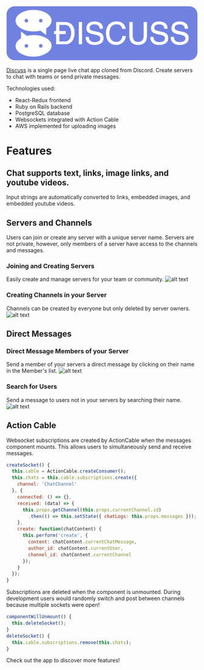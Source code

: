 
![alt text](https://raw.githubusercontent.com/swangs/discuss/master/app/assets/images/discusslogolong.png "https://aa-discuss.herokuapp.com")

[Discuss](https://aa-discuss.herokuapp.com) is a single page live chat app cloned from Discord.  Create servers to chat with teams or send private messages.  

Technologies used:
* React-Redux frontend
* Ruby on Rails backend
* PostgreSQL database
* Websockets integrated with Action Cable
* AWS implemented for uploading images
# Features
## Chat supports text, links, image links, and youtube videos.
Input strings are automatically converted to links, embedded images, and embedded youtube videos.
## Servers and Channels
Users can join or create any server with a unique server name.  Servers are not private, however, only members of a server have access to the channels and messages.
### Joining and Creating Servers
Easily create and manage servers for your team or community.
![alt text](https://i.imgur.com/sbD2DkP.gif "server-navigation")
### Creating Channels in your Server
Channels can be created by everyone but only deleted by server owners.
![alt text](https://i.imgur.com/BsBSNJC.gif "channel-navigation")
## Direct Messages
### Direct Message Members of your Server
Send a member of your servers a direct message by clicking on their name in the Member's list.
![alt text](https://i.imgur.com/Wobr1zm.gif "direct-message")
### Search for Users
Send a message to users not in your servers by searching their name.
![alt text](https://i.imgur.com/7HRC40F.gif "search-users")
## Action Cable
Websocket subscriptions are created by ActionCable when the messages component mounts. This allows users to simultaneously send and receive messages.  
```javascript
createSocket() {
  this.cable = ActionCable.createConsumer();
  this.chats = this.cable.subscriptions.create({
    channel: 'ChatChannel'
  }, {
    connected: () => {},
    received: (data) => {
      this.props.getChannel(this.props.currentChannel.id)
        .then(() => this.setState({ chatLogs: this.props.messages }));
    },
    create: function(chatContent) {
      this.perform('create', {
        content: chatContent.currentChatMessage,
        author_id: chatContent.currentUser,
        channel_id: chatContent.currentChannel
      });
    }
  });
}
```
Subscriptions are deleted when the component is unmounted.  During development users would randomly switch and post between channels because multiple sockets were open!
```javascript
componentWillUnmount() {
  this.deleteSocket();
}
deleteSocket() {
  this.cable.subscriptions.remove(this.chats);
}
```
Check out the app to discover more features!
